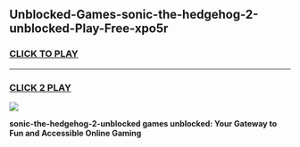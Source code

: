 
## Unblocked-Games-sonic-the-hedgehog-2-unblocked-Play-Free-xpo5r
<h3>
<a href="https://premium76.site?title=sonic-the-hedgehog-2-unblocked&ref=20M">CLICK TO PLAY</a></h3>
<hr>

<h3>
<a href="https://premium76.site?title=sonic-the-hedgehog-2-unblocked&ref=20M">CLICK 2 PLAY</a>
  
</h3>

<a href="https://premium76.site?title=sonic-the-hedgehog-2-unblocked&ref=19M"><img src="https://clearcache.store/games.png"></a>


**sonic-the-hedgehog-2-unblocked games unblocked: Your Gateway to Fun and Accessible Online Gaming**
